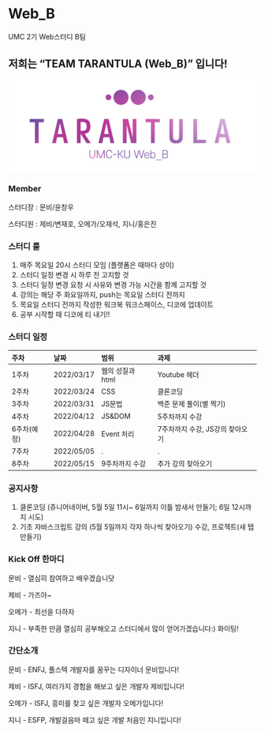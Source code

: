 # Web_B
UMC 2기 Web스터디 B팀

## 저희는 “TEAM TARANTULA (Web_B)” 입니다!
<p align="center"><img width="640" alt="UMC-KU Web_B.png" src="UMC-KU Web_B.png"></p>

### Member
스터디장 : 문비/윤창우

스터디원 : 제비/변재호, 오메가/오재석, 지니/홍은진

### 스터디 룰
1. 매주 목요일 20시 스터디 모임 (플랫폼은 때마다 상이)
1. 스터디 일정 변경 시 하루 전 고지할 것
1. 스터디 일정 변경 요청 시 사유와 변경 가능 시간을 함께 고지할 것
1. 강의는 해당 주 화요일까지, push는 목요일 스터디 전까지
1. 목요일 스터디 전까지 작성한 워크북 워크스페이스, 디코에 업데이트
1. 공부 시작할 때 디코에 티 내기!!

### 스터디 일정

|주차|날짜|범위|과제|
|:---|:---|:---|:---|
|1주차|2022/03/17|웹의 성질과 html|Youtube 헤더|
|2주차|2022/03/24|CSS|클론코딩|
|3주차|2022/03/31|JS문법|백준 문제 풀이(별 찍기)|
|4주차|2022/04/12|JS&DOM|5주차까지 수강|
|6주차(예정)|2022/04/28|Event 처리|7주차까지 수강, JS강의 찾아오기|
|7주차|2022/05/05|.|.|
|8주차|2022/05/15|9주차까지 수강|추가 강의 찾아오기|

### 공지사항
1. 클론코딩 (쥬니어네이버, 5월 5일 11시~ 6일까지 이틀 밤새서 만들기; 6일 12시까지 시도)
2. 기초 자바스크립트 강의 (5월 5일까지 각자 하나씩 찾아오기) 수강, 프로젝트(새 탭 만들기)

### Kick Off 한마디
문비 - 열심히 참여하고 배우겠습니닷

제비 - 가즈아~

오메가 - 최선을 다하자

지니 - 부족한 만큼 열심히 공부해오고 스터디에서 많이 얻어가겠습니다:) 화이팅!

### 간단소개
문비 - ENFJ, 풀스텍 개발자를 꿈꾸는 디자이너 문비입니다!

제비 - ISFJ, 여러가지 경험을 해보고 싶은 개발자 제비입니다!

오메가 - ISFJ, 흥미를 찾고 싶은 개발자 오메가입니다!

지니 - ESFP, 개발걸음마 떼고 싶은 개발 처음인 지니입니다!
